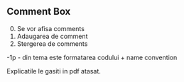 ## Comment Box

0. Se vor afisa comments
1. Adaugarea de comment
2. Stergerea de comments


-1p  - din tema este formatarea codului + name convention

Explicatile le gasiti in pdf atasat.